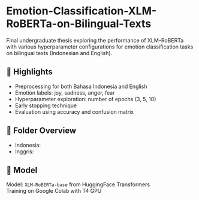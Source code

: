 # Emotion-Classification-XLM-RoBERTa-on-Bilingual-Texts
Final undergraduate thesis exploring the performance of XLM-RoBERTa with various hyperparameter configurations for emotion classification tasks on bilingual texts (Indonesian and English).
## 📌 Highlights
- Preprocessing for both Bahasa Indonesia and English
- Emotion labels: joy, sadness, anger, fear
- Hyperparameter exploration: number of epochs (3, 5, 10)
- Early stopping technique
- Evaluation using accuracy and confusion matrix
## 📂 Folder Overview
- Indonesia:
- Inggris:
## 🚀 Model
Model: `XLM-RoBERTa-base` from HuggingFace Transformers  
Training on Google Colab with T4 GPU
